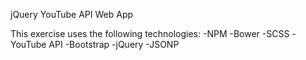jQuery YouTube API Web App

This exercise uses the following technologies:
-NPM
-Bower
-SCSS
-YouTube API
-Bootstrap
-jQuery
-JSONP